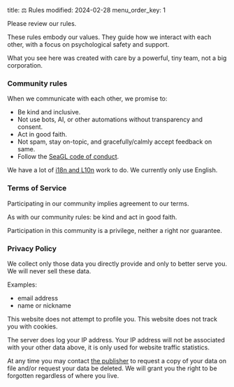 title: ⚖️ Rules
modified: 2024-02-28
menu_order_key: 1


Please review our rules.

These rules embody our values.
They guide how we interact with each other, with a focus on psychological safety and support.

What you see here was created with care by a powerful, tiny team, not a big corporation.

### Community rules

When we communicate with each other, we promise to:

* Be kind and inclusive.
* Not use bots, AI, or other automations without transparency and consent.
* Act in good faith.
* Not spam, stay on-topic, and gracefully/calmly accept feedback on same.
* Follow the [SeaGL code of conduct](https://seagl.org/code_of_conduct).

We have a lot of [i18n and L10n](https://en.wikipedia.org/wiki/Internationalization_and_localization) work to do.
We currently only use English.

### Terms of Service

Participating in our community implies agreement to our terms.

As with our community rules: be kind and act in good faith.

Participation in this community is a privilege, neither a right nor guarantee.

### Privacy Policy

We collect only those data you directly provide and only to better serve you.
We will never sell these data.

Examples:

* email address
* name or nickname

This website does not attempt to profile you.
This website does not track you with cookies.

The server does log your IP address.
Your IP address will not be associated with your other data above, it is only used for website traffic statistics.

At any time you may contact [the publisher](https://sunrisedata.io) to request a copy of your data on file and/or request your data be deleted.
We will grant you the right to be forgotten regardless of where you live.
